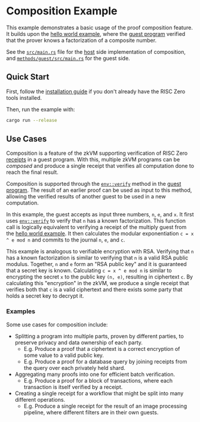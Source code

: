 # Composition Example

This example demonstrates a basic usage of the proof composition feature.
It builds upon the [hello world example], where the [guest program] verified that the prover knows a factorization of a composite number.

See the [`src/main.rs`] file for the [host] side implementation of composition, and [`methods/guest/src/main.rs`] for the guest side.

[hello world example]: ../hello-world

## Quick Start

First, follow the [installation guide] if you don't already have the RISC Zero tools installed.

Then, run the example with:

```bash
cargo run --release
```

[installation guide]: https://dev.risczero.com/api/zkvm/quickstart

## Use Cases

Composition is a feature of the zkVM supporting verification of RISC Zero [receipts] in a guest program.
With this, multiple zkVM programs can be _composed_ and produce a single receipt that verifies all computation done to reach the final result.

Composition is supported through the [`env::verify`] method in the [guest program].
The result of an earlier proof can be used as input to this method, allowing the verified results of another guest to be used in a new computation.

In this example, the guest accepts as input three numbers, `n`, `e`, and `x`.
It first uses [`env::verify`] to verify that `n` has a known factorization.
This function call is logically equivalent to verifying a receipt of the multiply guest from the [hello world example].
It then calculates the modular exponentiation `c = x ^ e mod n` and commits to the journal `n`, `e`, and `c`.

This example is analogous to verifiable encryption with RSA.
Verifying that `n` has a known factorization is similar to verifying that `n` is a valid RSA public modulus.
Together, `n` and `e` form an "RSA public key" and it is guaranteed that a secret key is known.
Calculating `c = x ^ e mod n` is similar to encrypting the secret `x` to the public key `(n, e)`, resulting in ciphertext `c`.
By calculating this "encryption" in the zkVM, we produce a single receipt that verifies both that `c` is a valid ciphertext and there exists some party that holds a secret key to decrypt it.

### Examples

Some use cases for composition include:

* Splitting a program into multiple parts, proven by different parties, to preserve privacy and data ownership of each party.
  * E.g. Produce a proof that a ciphertext is a correct encryption of some value to a valid public key.
  * E.g. Produce a proof for a database query by joining receipts from the query over each privately held shard.
* Aggregating many proofs into one for efficient batch verification.
  * E.g. Produce a proof for a block of transactions, where each transaction is itself verified by a receipt.
* Creating a single receipt for a workflow that might be split into many different operations.
  * E.g. Produce a single receipt for the result of an image processing pipeline, where different filters are in their own guests.

[`env::verify`]: https://docs.rs/risc0-zkvm/*/risc0_zkvm/guest/env/fn.verify.html

[`src/main.rs`]: /src/main.rs
[`methods/guest/src/main.rs`]: methods/guest/src/main.rs
[host]: https://dev.risczero.com/terminology#host
[guest program]: https://dev.risczero.com/terminology#guest-program
[receipts]: https://dev.risczero.com/terminology#receipt
